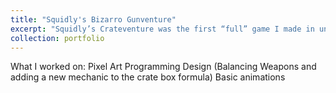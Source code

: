 ```yaml
---
title: "Squidly's Bizarro Gunventure"
excerpt: "Squidly’s Crateventure was the first “full” game I made in unity. A Super Crate Box clone. <br/><img src='/images/SquidlyCrateventure.png'>"
collection: portfolio
---
```


What I worked on:
Pixel Art
Programming
Design (Balancing Weapons and adding a new mechanic to the crate box formula)
Basic animations
 
